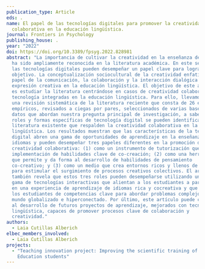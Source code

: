 ```yaml
---
publication_type: Article
eds: .
name: El papel de las tecnologías digitales para promover la creatividad
  colaborativa en la educación lingüística.
journal: Frontiers in Psychology
publishing_house: .
year: "2022"
doi: https://doi.org/10.3389/fpsyg.2022.828981
abstract: "La importancia de cultivar la creatividad en la enseñanza de idiomas
  ha sido ampliamente reconocida en la literatura académica. En este sentido,
  las tecnologías digitales pueden desempeñar un papel clave para lograr este
  objetivo. La conceptualización sociocultural de la creatividad enfatiza el
  papel de la comunicación, la colaboración y la interacción dialógica de la
  expresión creativa en la educación lingüística. El objetivo de este artículo
  es estudiar la literatura centrándose en casos de creatividad colaborativa y
  tecnología integradas en la educación lingüística. Para ello, llevamos a cabo
  una revisión sistemática de la literatura reciente que consta de 26 estudios
  empíricos, revisados a ciegas ​​por pares, seleccionados de varias bases de
  datos que abordan nuestra pregunta principal de investigación, a saber, qué
  roles y formas específicas de tecnología digital se pueden identificar en la
  literatura existente que respalden la creatividad colaborativa en la educación
  lingüística. Los resultados muestran que las características de la tecnología
  digital abren una gama de oportunidades de aprendizaje en la enseñanza de
  idiomas y pueden desempeñar tres papeles diferentes en la promoción de la
  creatividad colaborativa: (1) como un instrumento de tutorización que guía la
  implementación de habilidades clave de co-creación; (2) como una herramienta
  que permite y da forma al desarrollo de habilidades de pensamiento
  co-creativo; y (3) como un medio que crea entornos ricos y llenos de recursos
  para estimular el surgimiento de procesos creativos colectivos. El artículo
  también revela que estos tres roles pueden desempeñarse utilizando una amplia
  gama de tecnologías interactivas que alientan a los estudiantes a participar
  en una experiencia de aprendizaje de idiomas rica y cocreativa y que dotan a
  los estudiantes de competencias clave para abordar problemas complejos en un
  mundo globalizado e hiperconectado. Por último, este artículo puede contribuir
  al desarrollo de futuros proyectos de aprendizaje, mejorados con tecnología
  lingüística, capaces de promover procesos clave de colaboración y
  creatividad."
authors:
  - Laia Cutillas Alberich
elbec_members_involved:
  - Laia Cutillas Alberich
projects:
  - "Teaching innovation project: Improving the scientific training of Primary
    Education students"
---
```

